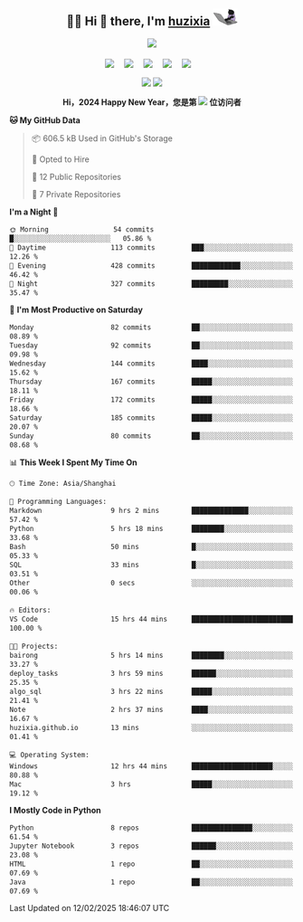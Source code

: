 <div align="center">

## :woman_technologist: Hi 👋 there, I'm [huzixia](https://huzixia.github.io/) <img height="30" src="images/work.gif" />

  <!-- dynamic typing effect 动态打字效果 -->
  <div>
    <a href="https://huzixia.github.io/">
      <img src="https://readme-typing-svg.demolab.com?font=Fira+Code&pause=1000&width=435&lines=console.log(%22Hello%2C%20World%22);胡同学祝您心想事成!&center=true&size=27" />
    </a>
  </div>

  <div>&nbsp;</div>

  <!-- profile logo 个人资料徽标 -->
  <div>
    <a href="https://huzixia.github.io/"><img src="https://img.shields.io/badge/Website-博客-orange" /></a>&emsp;
    <a href="https://www.zhihu.com/people/hu-zi-xia-91"><img src="https://img.shields.io/badge/ZhiHu-知乎-blue" /></a>&emsp;
    <a href="https://twitter.com/zixia80631/"><img src="https://img.shields.io/badge/Twitter-推特-black" /></a>&emsp;
    <a href="https://github.com/HuZixia/Text2Video/assets/38995480/244e64be-3dc4-46bb-8aff-523d8a235a1e"><img src="https://img.shields.io/badge/WeChat-微信-07c160" /></a>&emsp;
    <a href="https://www.cnblogs.com/huzixia"><img src="https://img.shields.io/badge/CnBlog-博客园-yellow" /></a>&emsp;

  </div>

[//]: # (### Github Stats)

 <p>
   <img src="https://github-readme-stats.vercel.app/api?username=HuZixia&rank_icon=github&theme=react&border_color=61dafb&hide_border=true" />
   <img src="https://github-readme-stats.vercel.app/api/top-langs/?username=HuZixia&hide=c%23,powershell,Mathematica,Ruby,Objective-C,Objective-C%2b%2b,Cuda&title_color=61dafb&text_color=ffffff&icon_color=61dafb&bg_color=20232a&langs_count=8&layout=compact&border_color=61dafb&hide_border=true&size_weight=0.5&count_weight=0.5" />
 </p>

</div>

<div align="center"><b>Hi，2024 Happy New Year，您是第 <img src="https://profile-counter.glitch.me/HuZixia/count.svg"></img> 位访问者</b></div>


[//]: # (*   Github Stats)
[//]: # (![Top Langs]&#40;https://github-readme-stats.vercel.app/api/top-langs/?username=HuZixia\&layout=compact&#41;)
[//]: # (![HuZixia's GitHub stats]&#40;https://github-readme-stats.vercel.app/api?username=HuZixia\&rank_icon=github&theme=tokyonight&#41;)


<!--START_SECTION:waka-->
**🐱 My GitHub Data** 

> 📦 606.5 kB Used in GitHub's Storage 
 > 
> 💼 Opted to Hire
 > 
> 📜 12 Public Repositories 
 > 
> 🔑 7 Private Repositories 
 > 
**I'm a Night 🦉** 

```text
🌞 Morning                54 commits          █░░░░░░░░░░░░░░░░░░░░░░░░   05.86 % 
🌆 Daytime                113 commits         ███░░░░░░░░░░░░░░░░░░░░░░   12.26 % 
🌃 Evening                428 commits         ████████████░░░░░░░░░░░░░   46.42 % 
🌙 Night                  327 commits         █████████░░░░░░░░░░░░░░░░   35.47 % 
```
📅 **I'm Most Productive on Saturday** 

```text
Monday                   82 commits          ██░░░░░░░░░░░░░░░░░░░░░░░   08.89 % 
Tuesday                  92 commits          ██░░░░░░░░░░░░░░░░░░░░░░░   09.98 % 
Wednesday                144 commits         ████░░░░░░░░░░░░░░░░░░░░░   15.62 % 
Thursday                 167 commits         █████░░░░░░░░░░░░░░░░░░░░   18.11 % 
Friday                   172 commits         █████░░░░░░░░░░░░░░░░░░░░   18.66 % 
Saturday                 185 commits         █████░░░░░░░░░░░░░░░░░░░░   20.07 % 
Sunday                   80 commits          ██░░░░░░░░░░░░░░░░░░░░░░░   08.68 % 
```


📊 **This Week I Spent My Time On** 

```text
🕑︎ Time Zone: Asia/Shanghai

💬 Programming Languages: 
Markdown                 9 hrs 2 mins        ██████████████░░░░░░░░░░░   57.42 % 
Python                   5 hrs 18 mins       ████████░░░░░░░░░░░░░░░░░   33.68 % 
Bash                     50 mins             █░░░░░░░░░░░░░░░░░░░░░░░░   05.33 % 
SQL                      33 mins             █░░░░░░░░░░░░░░░░░░░░░░░░   03.51 % 
Other                    0 secs              ░░░░░░░░░░░░░░░░░░░░░░░░░   00.06 % 

🔥 Editors: 
VS Code                  15 hrs 44 mins      █████████████████████████   100.00 % 

🐱‍💻 Projects: 
bairong                  5 hrs 14 mins       ████████░░░░░░░░░░░░░░░░░   33.27 % 
deploy_tasks             3 hrs 59 mins       ██████░░░░░░░░░░░░░░░░░░░   25.35 % 
algo_sql                 3 hrs 22 mins       █████░░░░░░░░░░░░░░░░░░░░   21.41 % 
Note                     2 hrs 37 mins       ████░░░░░░░░░░░░░░░░░░░░░   16.67 % 
huzixia.github.io        13 mins             ░░░░░░░░░░░░░░░░░░░░░░░░░   01.41 % 

💻 Operating System: 
Windows                  12 hrs 44 mins      ████████████████████░░░░░   80.88 % 
Mac                      3 hrs               █████░░░░░░░░░░░░░░░░░░░░   19.12 % 
```

**I Mostly Code in Python** 

```text
Python                   8 repos             ███████████████░░░░░░░░░░   61.54 % 
Jupyter Notebook         3 repos             ██████░░░░░░░░░░░░░░░░░░░   23.08 % 
HTML                     1 repo              ██░░░░░░░░░░░░░░░░░░░░░░░   07.69 % 
Java                     1 repo              ██░░░░░░░░░░░░░░░░░░░░░░░   07.69 % 
```




 Last Updated on 12/02/2025 18:46:07 UTC
<!--END_SECTION:waka-->


<!--
**HuZixia/HuZixia** is a ✨ _special_ ✨ repository because its `README.md` (this file) appears on your GitHub profile.

Here are some ideas to get you started:

- 🔭 I’m currently working on ...
- 🌱 I’m currently learning ...
- 👯 I’m looking to collaborate on ...
- 🤔 I’m looking for help with ...
- 💬 Ask me about ...
- 📫 How to reach me: ...
- 😄 Pronouns: ...
- ⚡ Fun fact: ...
-->
